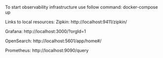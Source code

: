 To start observability infrastructure use follow command:
docker-compose up

Links to local resources:
Zipkin:
http://localhost:9411/zipkin/

Grafana:
http://localhost:3000/?orgId=1

OpenSearch:
http://localhost:5601/app/home#/

Prometheus:
http://localhost:9090/query